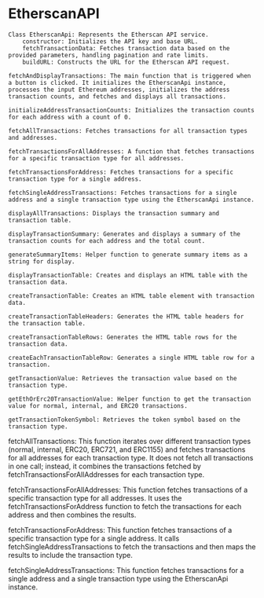 # EtherscanAPI

    Class EtherscanApi: Represents the Etherscan API service.
        constructor: Initializes the API key and base URL.
        fetchTransactionData: Fetches transaction data based on the provided parameters, handling pagination and rate limits.
        buildURL: Constructs the URL for the Etherscan API request.

    fetchAndDisplayTransactions: The main function that is triggered when a button is clicked. It initializes the EtherscanApi instance, processes the input Ethereum addresses, initializes the address transaction counts, and fetches and displays all transactions.

    initializeAddressTransactionCounts: Initializes the transaction counts for each address with a count of 0.

    fetchAllTransactions: Fetches transactions for all transaction types and addresses.

    fetchTransactionsForAllAddresses: A function that fetches transactions for a specific transaction type for all addresses.

    fetchTransactionsForAddress: Fetches transactions for a specific transaction type for a single address.

    fetchSingleAddressTransactions: Fetches transactions for a single address and a single transaction type using the EtherscanApi instance.

    displayAllTransactions: Displays the transaction summary and transaction table.

    displayTransactionSummary: Generates and displays a summary of the transaction counts for each address and the total count.

    generateSummaryItems: Helper function to generate summary items as a string for display.

    displayTransactionTable: Creates and displays an HTML table with the transaction data.

    createTransactionTable: Creates an HTML table element with transaction data.

    createTransactionTableHeaders: Generates the HTML table headers for the transaction table.

    createTransactionTableRows: Generates the HTML table rows for the transaction data.

    createEachTransactionTableRow: Generates a single HTML table row for a transaction.

    getTransactionValue: Retrieves the transaction value based on the transaction type.

    getEthOrErc20TransactionValue: Helper function to get the transaction value for normal, internal, and ERC20 transactions.

    getTransactionTokenSymbol: Retrieves the token symbol based on the transaction type.

fetchAllTransactions: This function iterates over different transaction types (normal, internal, ERC20, ERC721, and ERC1155) and fetches transactions for all addresses for each transaction type. It does not fetch all transactions in one call; instead, it combines the transactions fetched by fetchTransactionsForAllAddresses for each transaction type.

fetchTransactionsForAllAddresses: This function fetches transactions of a specific transaction type for all addresses. It uses the fetchTransactionsForAddress function to fetch the transactions for each address and then combines the results.

fetchTransactionsForAddress: This function fetches transactions of a specific transaction type for a single address. It calls fetchSingleAddressTransactions to fetch the transactions and then maps the results to include the transaction type.

fetchSingleAddressTransactions: This function fetches transactions for a single address and a single transaction type using the EtherscanApi instance.
